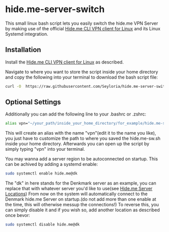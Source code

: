 # hide.me-server-switch
This small linux bash script lets you easily switch the hide.me VPN Server by making use of the official [Hide.me CLI VPN client for Linux](https://github.com/eventure/hide.client.linux) and its Linux Systemd integration.

## Installation
Install the [Hide.me CLI VPN client for Linux](https://github.com/eventure/hide.client.linux) as described.

Navigate to where you want to store the script inside your home directory and copy the following into your terminal to download the bash script file:
```sh
curl -O  https://raw.githubusercontent.com/Seyloria/hide.me-server-switch/main/hide.me-sw.sh
```

## Optional Settings
Additionally you can add the following line to your .bashrc or .zshrc:
```sh
alias vpn="~/your_path/inside_your_home_directory/for_example/hide.me-sw.sh"
```
This will create an alias with the name "vpn"(edit it to the name you like), you just have to customize the path to where you saved the hide.me-sw.sh inside your home directory.
Afterwards you can open up the script by simply typing "vpn" into your terminal.


You may wanna add a server region to be autoconnected on startup.
This can be achived by adding a systemd enable:
```sh
sudo systemctl enable hide.me@dk
```
The "dk" in here stands for the Denkmark server as an example, you can replace that with whatever server you'd like to use(see [Hide.me Server Locations](https://member.hide.me/en/server-status))
From now on the system will automatically connect to the Denmark hide.me Server on startup.(do not add more than one enable at the time, this will otherwise messup the connections!)
To reverse this, you can simply disable it and if you wish so, add another location as described once bevor:
```sh
sudo systemctl disable hide.me@dk
```
